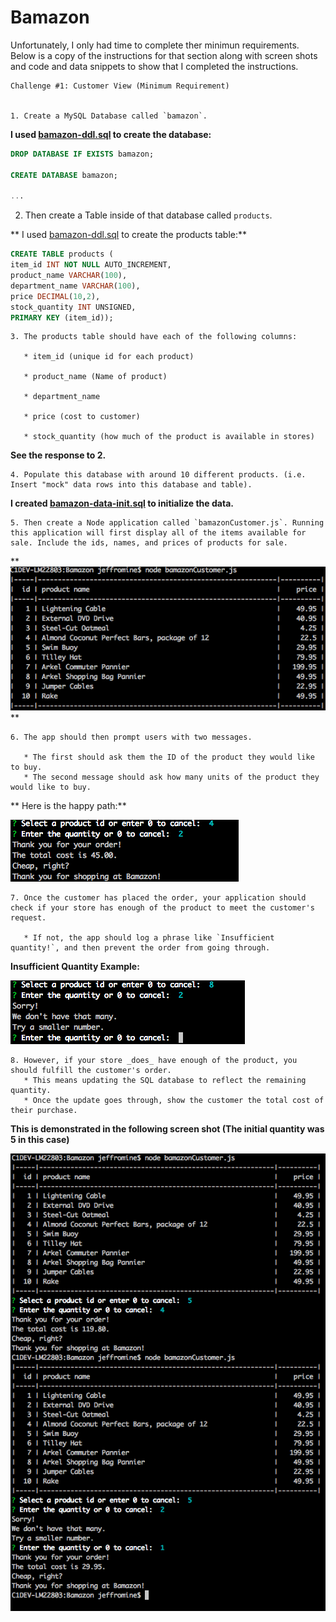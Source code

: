# Bamazon
Unfortunately, I only had time to complete ther minimun requirements.  Below is a copy of the instructions for that section along with screen shots and code and data snippets to show that I completed the instructions.


```
Challenge #1: Customer View (Minimum Requirement)


1. Create a MySQL Database called `bamazon`.
```

**I used  [bamazon-ddl.sql](./bamazon-ddl.sql) to create the database:**

```sql
DROP DATABASE IF EXISTS bamazon;

CREATE DATABASE bamazon;

...
```

2. Then create a Table inside of that database called `products`.

** I used  [bamazon-ddl.sql](./bamazon-ddl.sql) to create the products table:**

```sql
CREATE TABLE products (
item_id INT NOT NULL AUTO_INCREMENT,
product_name VARCHAR(100),
department_name VARCHAR(100),
price DECIMAL(10,2),
stock_quantity INT UNSIGNED,
PRIMARY KEY (item_id));
```
```
3. The products table should have each of the following columns:

   * item_id (unique id for each product)

   * product_name (Name of product)

   * department_name

   * price (cost to customer)

   * stock_quantity (how much of the product is available in stores)
```   
   
**See the response to 2.**   
```
4. Populate this database with around 10 different products. (i.e. Insert "mock" data rows into this database and table).
```

**I created [bamazon-data-init.sql](./bamazon-data-init.sql) to initialize the data.**

```
5. Then create a Node application called `bamazonCustomer.js`. Running this application will first display all of the items available for sale. Include the ids, names, and prices of products for sale.
```

** ![Displaying All The Products](./product_list.png)**
```
6. The app should then prompt users with two messages.

   * The first should ask them the ID of the product they would like to buy.
   * The second message should ask how many units of the product they would like to buy.
```
** Here is the happy path:**

![Prompt Happy Path](./prompts_happy_path.png)

```
7. Once the customer has placed the order, your application should check if your store has enough of the product to meet the customer's request.

   * If not, the app should log a phrase like `Insufficient quantity!`, and then prevent the order from going through.
```
**Insufficient Quantity Example:**

![Prompt Insufficient Quantity](./prompts_insufficient_quantity_path.png)

```
8. However, if your store _does_ have enough of the product, you should fulfill the customer's order.
   * This means updating the SQL database to reflect the remaining quantity.
   * Once the update goes through, show the customer the total cost of their purchase.
```

**This is demonstrated in the following screen shot (The initial quantity was 5 in this case)**

![Quantity Decrement](./quantity_decrement.png)
